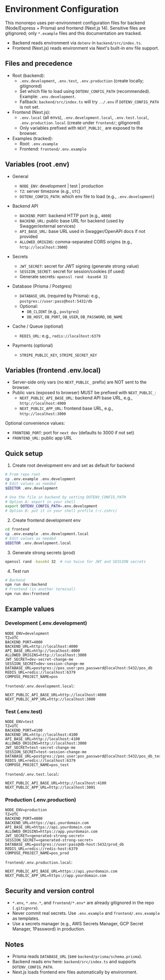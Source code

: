 # Environment Configuration

This monorepo uses per-environment configuration files for backend (Node/Express + Prisma) and frontend (Next.js 14). Sensitive files are gitignored; only `*.example` files and this documentation are tracked.

- Backend reads environment via `dotenv` in `backend/src/index.ts`.
- Frontend (Next.js) reads environment via Next's built-in env file support.

## Files and precedence

- Root (backend):
  - `.env.development`, `.env.test`, `.env.production` (create locally; gitignored)
  - Set which file to load using `DOTENV_CONFIG_PATH` (recommended). Example: `.env.development`.
  - Fallback: `backend/src/index.ts` will try `../.env` if `DOTENV_CONFIG_PATH` is not set.
- Frontend (Next.js):
  - `.env.local` (all envs), `.env.development.local`, `.env.test.local`, `.env.production.local` (create under `frontend/`; gitignored)
  - Only variables prefixed with `NEXT_PUBLIC_` are exposed to the browser.
- Examples (tracked):
  - Root: `.env.example`
  - Frontend: `frontend/.env.example`

## Variables (root .env)

- General
  - `NODE_ENV`: development | test | production
  - `TZ`: server timezone (e.g., `UTC`)
  - `DOTENV_CONFIG_PATH`: which env file to load (e.g., `.env.development`)

- Backend API
  - `BACKEND_PORT`: backend HTTP port (e.g., `4000`)
  - `BACKEND_URL`: public base URL for backend (used by Swagger/external services)
  - `API_BASE_URL`: base URL used in Swagger/OpenAPI docs if not provided
  - `ALLOWED_ORIGINS`: comma-separated CORS origins (e.g., `http://localhost:3000`)

- Secrets
  - `JWT_SECRET`: secret for JWT signing (generate strong value)
  - `SESSION_SECRET`: secret for session/cookies (if used)
  - Generate secrets: `openssl rand -base64 32`

- Database (Prisma / Postgres)
  - `DATABASE_URL` (required by Prisma): e.g., `postgres://user:pass@host:5432/db`
  - Optional:
    - `DB_CLIENT` (e.g., `postgres`)
    - `DB_HOST`, `DB_PORT`, `DB_USER`, `DB_PASSWORD`, `DB_NAME`

- Cache / Queue (optional)
  - `REDIS_URL`: e.g., `redis://localhost:6379`

- Payments (optional)
  - `STRIPE_PUBLIC_KEY`, `STRIPE_SECRET_KEY`

## Variables (frontend .env.local)

- Server-side only vars (no `NEXT_PUBLIC_` prefix) are NOT sent to the browser.
- Public vars (exposed to browser) MUST be prefixed with `NEXT_PUBLIC_`:
  - `NEXT_PUBLIC_API_BASE_URL`: backend API base URL, e.g., `http://localhost:4000`
  - `NEXT_PUBLIC_APP_URL`: frontend base URL, e.g., `http://localhost:3000`

Optional convenience values:
  - `FRONTEND_PORT`: port for `next dev` (defaults to 3000 if not set)
  - `FRONTEND_URL`: public app URL

## Quick setup

1) Create root development env and set as default for backend

```bash
# From repo root
cp .env.example .env.development
# Edit values as needed
$EDITOR .env.development

# Use the file in backend by setting DOTENV_CONFIG_PATH
# Option A: export in your shell
export DOTENV_CONFIG_PATH=.env.development
# Option B: put it in your shell profile (~/.zshrc)
```

2) Create frontend development env

```bash
cd frontend
cp .env.example .env.development.local
# Edit values as needed
$EDITOR .env.development.local
```

3) Generate strong secrets (prod)

```bash
openssl rand -base64 32  # run twice for JWT and SESSION secrets
```

4) Test run

```bash
# Backend
npm run dev:backend
# Frontend (in another terminal)
npm run dev:frontend
```

## Example values

### Development (.env.development)

```
NODE_ENV=development
TZ=UTC
BACKEND_PORT=4000
BACKEND_URL=http://localhost:4000
API_BASE_URL=http://localhost:4000
ALLOWED_ORIGINS=http://localhost:3000
JWT_SECRET=dev-secret-change-me
SESSION_SECRET=dev-session-change-me
DATABASE_URL=postgres://pos_user:pos_password@localhost:5432/pos_db
REDIS_URL=redis://localhost:6379
COMPOSE_PROJECT_NAME=pos
```

`frontend/.env.development.local`:
```
NEXT_PUBLIC_API_BASE_URL=http://localhost:4000
NEXT_PUBLIC_APP_URL=http://localhost:3000
```

### Test (.env.test)
```
NODE_ENV=test
TZ=UTC
BACKEND_PORT=4100
BACKEND_URL=http://localhost:4100
API_BASE_URL=http://localhost:4100
ALLOWED_ORIGINS=http://localhost:3000
JWT_SECRET=test-secret-change-me
SESSION_SECRET=test-session-change-me
DATABASE_URL=postgres://pos_user:pos_password@localhost:5432/pos_db_test
REDIS_URL=redis://localhost:6379
COMPOSE_PROJECT_NAME=pos_test
```

`frontend/.env.test.local`:
```
NEXT_PUBLIC_API_BASE_URL=http://localhost:4100
NEXT_PUBLIC_APP_URL=http://localhost:3001
```

### Production (.env.production)
```
NODE_ENV=production
TZ=UTC
BACKEND_PORT=4000
BACKEND_URL=https://api.yourdomain.com
API_BASE_URL=https://api.yourdomain.com
ALLOWED_ORIGINS=https://app.yourdomain.com
JWT_SECRET=<generated-strong-secret>
SESSION_SECRET=<generated-strong-secret>
DATABASE_URL=postgres://user:pass@db-host:5432/prod_db
REDIS_URL=redis://redis-host:6379
COMPOSE_PROJECT_NAME=pos_prod
```

`frontend/.env.production.local`:
```
NEXT_PUBLIC_API_BASE_URL=https://api.yourdomain.com
NEXT_PUBLIC_APP_URL=https://app.yourdomain.com
```

## Security and version control

- `*.env`, `*.env.*`, and `frontend/*.env*` are already gitignored in the repo (`.gitignore`).
- Never commit real secrets. Use `.env.example` and `frontend/.env.example` as templates.
- Use a secrets manager (e.g., AWS Secrets Manager, GCP Secret Manager, 1Password) in production.

## Notes

- Prisma reads `DATABASE_URL` (see `backend/prisma/schema.prisma`).
- Backend reads env here: `backend/src/index.ts` and supports `DOTENV_CONFIG_PATH`.
- Next.js loads frontend env files automatically by environment.
